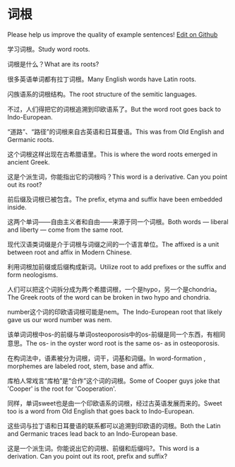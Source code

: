 # 词根

Please help us improve the quality of example sentences! [Edit on Github](https://github.com/jiyushe/jiyu-example-sentence-source/blob/main/chinese/cigen.md)

<p><span class="chinese">学习词根。</span><span class="english">Study word roots.</span></p>

<p><span class="chinese">词根是什么？</span><span class="english">What are its roots?</span></p>

<p><span class="chinese">很多英语单词都有拉丁词根。</span><span class="english">Many English words have Latin roots.</span></p>

<p><span class="chinese">闪族语系的词根结构。</span><span class="english">The root structure of the semitic languages.</span></p>

<p><span class="chinese">不过，人们得把它的词根追溯到印欧语系了。</span><span class="english">But the word root goes back to Indo-European.</span></p>

<p><span class="chinese">“道路”、“路径”的词根来自古英语和日耳曼语。</span><span class="english">This was from Old English and Germanic roots.</span></p>

<p><span class="chinese">这个词根这样出现在古希腊语里。</span><span class="english">This is where the word roots emerged in ancient Greek.</span></p>

<p><span class="chinese">这是个派生词，你能指出它的词根吗？</span><span class="english">This word is a derivative. Can you point out its root?</span></p>

<p><span class="chinese">前后缀及词根已被包含。</span><span class="english">The prefix, etyma and suffix have been embedded inside.</span></p>

<p><span class="chinese">这两个单词——自由主义者和自由——来源于同一个词根。</span><span class="english">Both words — liberal and liberty — come from the same root.</span></p>

<p><span class="chinese">现代汉语类词缀是介于词根与词缀之间的一个语言单位。</span><span class="english">The affixed is a unit between root and affix in Modern Chinese.</span></p>

<p><span class="chinese">利用词根加前缀或后缀构成新词。</span><span class="english">Utilize root to add prefixes or the suffix and form neologisms.</span></p>

<p><span class="chinese">人们可以把这个词拆分成为两个希腊词根，一个是hypo，另一个是chondria。</span><span class="english">The Greek roots of the word can be broken in two hypo and chondria.</span></p>

<p><span class="chinese">number这个词的印欧语词根可能是nem。</span><span class="english">The Indo-European root that likely gave us our word number was nem.</span></p>

<p><span class="chinese">该单词词根中os-的前缀与单词osteoporosis中的os-前缀是同一个东西，有相同意思。</span><span class="english">The os- in the oyster word root is the same os- as in osteoporosis.</span></p>

<p><span class="chinese">在构词法中，语素被分为词根，词干，词基和词缀。</span><span class="english">In word-formation , morphemes are labeled root, stem, base and affix.</span></p>

<p><span class="chinese">库柏人常戏言“库柏”是“合作”这个词的词根。</span><span class="english">Some of Cooper guys joke that 'Cooper' is the root for 'Cooperation'.</span></p>

<p><span class="chinese">同样，单词sweet也是由一个印欧语系的词根，经过古英语发展而来的。</span><span class="english">Sweet too is a word from Old English that goes back to Indo-European.</span></p>

<p><span class="chinese">这些词与拉丁语和日耳曼语的联系都可以追溯到印欧语的词根。</span><span class="english">Both the Latin and Germanic traces lead back to an Indo-European base.</span></p>

<p><span class="chinese">这是一个派生词。你能说出它的词根、前缀和后缀吗?。</span><span class="english">This word is a derivation. Can you point out its root, prefix and suffix?</span></p>


